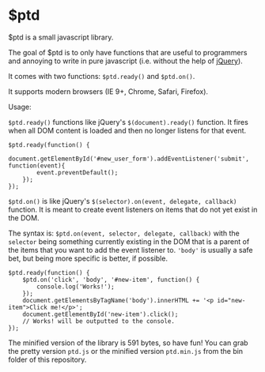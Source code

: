 # $ptd

$ptd is a small javascript library.

The goal of $ptd is to only have functions that are useful to programmers and annoying to write in pure javascript (i.e. without the help of [jQuery](http://jquery.com/)).

It comes with two functions: `$ptd.ready()` and `$ptd.on()`.

It supports modern browsers (IE 9+, Chrome, Safari, Firefox).

Usage:

`$ptd.ready()` functions like jQuery's `$(document).ready()` function. It fires when all DOM content is loaded and then no longer listens for that event.

```
$ptd.ready(function() {
	document.getElementById('#new_user_form').addEventListener('submit', function(event){
		event.preventDefault();
	});
});
```

`$ptd.on()` is like jQuery's `$(selector).on(event, delegate, callback)` function. It is meant to create event listeners on items that do not yet exist in the DOM.

The syntax is: `$ptd.on(event, selector, delegate, callback)` with the `selector` being something currently existing in the DOM that is a parent of the items that you want to add the event listener to. `'body'` is usually a safe bet, but being more specific is better, if possible.

```
$ptd.ready(function() {
	$ptd.on('click', 'body', '#new-item', function() {
		console.log('Works!');
	});
	document.getElementsByTagName('body').innerHTML += '<p id="new-item">Click me!</p>';
	document.getElementById('new-item').click();
	// Works! will be outputted to the console.
});
```

The minified version of the library is 591 bytes, so have fun! You can grab the pretty version `ptd.js` or the minified version `ptd.min.js` from the bin folder of this repository.